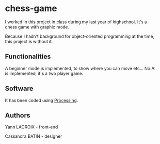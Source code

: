 # chess-game
I worked in this project in class during my last year of highschool.
It's a chess game with graphic mode.

Because I hadn't background for object-oriented programming at the time, this project is without it.

## Functionalities
A beginner mode is implemented, to show where you can move etc...
No AI is implemented, it's a two player game.

## Software
It has been coded using [Processing](https://processing.org/).

## Authors
Yann LACROIX - front-end

Cassandra BATIN - designer
